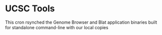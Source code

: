 # UCSC Tools

This cron rsynched the Genome Browser and Blat application binaries built for standalone
command-line with our local copies 


